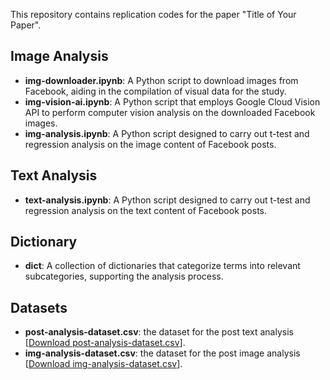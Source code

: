 This repository contains replication codes for the paper "Title of Your Paper".

## Image Analysis
- **img-downloader.ipynb**: A Python script to download images from Facebook, aiding in the compilation of visual data for the study.
- **img-vision-ai.ipynb**: A Python script that employs Google Cloud Vision API to perform computer vision analysis on the downloaded Facebook images.
- **img-analysis.ipynb**: A Python script designed to carry out t-test and regression analysis on the image content of Facebook posts.

## Text Analysis
- **text-analysis.ipynb**: A Python script designed to carry out t-test and regression analysis on the text content of Facebook posts.

## Dictionary
- **dict**: A collection of dictionaries that categorize terms into relevant subcategories, supporting the analysis process.

## Datasets
- **post-analysis-dataset.csv**: the dataset for the post text analysis [[Download post-analysis-dataset.csv](https://www.dropbox.com/scl/fi/mi4fn12knito5myxsuekj/post-analysis-dataset.csv?rlkey=9bw9n7gvrgwtctsl5mr7duolf&dl=0)].
- **img-analysis-dataset.csv**: the dataset for the post image analysis [[Download img-analysis-dataset.csv](https://www.dropbox.com/scl/fi/50x1hg0prwt18s4ti66ft/img-analysis-dataset.csv?rlkey=dl51otxo4j41xjbs3spaksbaj&dl=0)].
